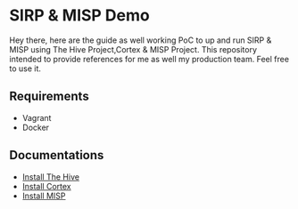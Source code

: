 # SIRP & MISP Demo
Hey there, here are the guide as well working PoC to up and run SIRP & MISP using The Hive Project,Cortex & MISP Project.
This repository intended to provide references for me as well my production team. Feel free to use it.

## Requirements
* Vagrant
* Docker

## Documentations

* [Install The Hive](https://github.com/malikperang/sirp_misp_demo/blob/master/thehive-vagrant/INSTALLATION.md)
* [Install Cortex](https://github.com/malikperang/sirp_misp_demo/blob/master/cortex-vagrant/INSTALLATION.md)
* [Install MISP](https://github.com/malikperang/sirp_misp_demo/blob/master/misp-vagrant/INSTALLATION.md)


